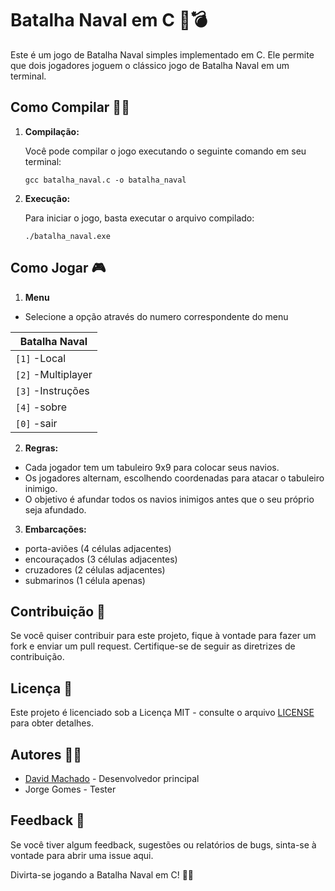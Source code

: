 # Batalha Naval em C 🚢💣

Este é um jogo de Batalha Naval simples implementado em C. Ele permite que dois jogadores joguem o clássico jogo de Batalha Naval em um terminal.

## Como Compilar 👩‍💻

1. **Compilação:**

   Você pode compilar o jogo executando o seguinte comando em seu terminal:

   ```CMD
   gcc batalha_naval.c -o batalha_naval
2.  **Execução:**
    
    Para iniciar o jogo, basta executar o arquivo compilado:
    
    ```CMD    
    ./batalha_naval.exe    

## Como Jogar 🎮

1. **Menu**
 - Selecione a opção através do numero correspondente do menu

 |              Batalha Naval               |
 |------------------------------------------|
 |                `[1]` -Local              |
 |                `[2]` -Multiplayer        |
 |                `[3]` -Instruções         |
 |                `[4]` -sobre              |
 |                `[0]` -sair               |
2.  **Regras:**
    
   -   Cada jogador tem um tabuleiro 9x9 para colocar seus navios.
   -   Os jogadores alternam, escolhendo coordenadas para atacar o tabuleiro inimigo.
   -   O objetivo é afundar todos os navios inimigos antes que o seu próprio seja afundado.
3.  **Embarcações:**
-  porta-aviões (4 células adjacentes) 
-  encouraçados (3 células adjacentes)
- cruzadores (2 células adjacentes)
 - submarinos (1 célula apenas) 

## Contribuição 🤝

Se você quiser contribuir para este projeto, fique à vontade para fazer um fork e enviar um pull request. Certifique-se de seguir as diretrizes de contribuição.

## Licença 📜

Este projeto é licenciado sob a Licença MIT - consulte o arquivo [LICENSE](https://pt.wikipedia.org/wiki/Licen%C3%A7a_MIT) para obter detalhes.

## Autores 👨‍💻

-   [David Machado](https://github.com/davidgts) - Desenvolvedor principal
- Jorge Gomes - Tester


## Feedback 📢

Se você tiver algum feedback, sugestões ou relatórios de bugs, sinta-se à vontade para abrir uma issue aqui.

Divirta-se jogando a Batalha Naval em C! 🌊🎉
